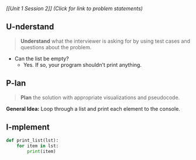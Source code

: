*[[Unit 1 Session 2]] (Click for link to problem statements)*

## U-nderstand
 
> **Understand** what the interviewer is asking for by using test cases and questions about the problem.

- Can the list be empty?
  - Yes.  If so, your program shouldn't print anything.

## P-lan

> **Plan** the solution with appropriate visualizations and pseudocode.

**General Idea:** Loop through a list and print each element to the console.

## I-mplement

```python
def print_list(lst):
	for item in lst:
		print(item)
```